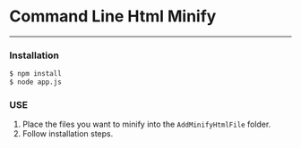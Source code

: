 # Command Line Html Minify

***

### Installation

```sh
$ npm install
$ node app.js 
```

### USE
1) Place the files you want to minify into the `AddMinifyHtmlFile` folder.
2) Follow installation steps.